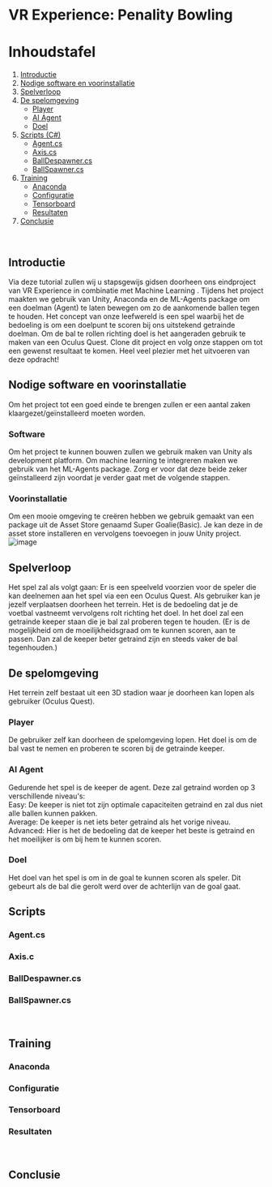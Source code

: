 # VR Experience: Penality Bowling


# Inhoudstafel
1. [Introductie](#introductie)
2. [Nodige software en voorinstallatie](#benodigdheden)
3. [Spelverloop](#spelverloop)
4. [De spelomgeving](#spelomgeving)
    - [Player](#player)
    - [AI Agent](#agent)
    - [Doel](#doel)
5. [Scripts (C#)](#allescripts)
    - [Agent.cs](#agentscript)
    - [Axis.cs](#axisscript)
    - [BallDespawner.cs](#despawnerscript)
    - [BallSpawner.cs](#spawnerscript)
6. [Training](#training)
    - [Anaconda](#anaconda)
    - [Configuratie](#configuratie)
    - [Tensorboard](#tensorboard)
    - [Resultaten](#resultaten)
7. [Conclusie](#conclusie)

<br>

## Introductie <a name="introductie"></a>
Via deze tutorial zullen wij u stapsgewijs gidsen doorheen ons eindproject van VR Experience in combinatie met Machine Learning . Tijdens het project maakten we gebruik van Unity, Anaconda en de ML-Agents package om een doelman (Agent) te laten bewegen om zo de aankomende ballen tegen te houden. Het concept van onze leefwereld is een spel waarbij het de bedoeling is om een doelpunt te scoren bij ons uitstekend getrainde doelman. Om de bal te rollen richting doel is het aangeraden gebruik te maken van een Oculus Quest.  Clone dit project en volg onze stappen om tot een gewenst resultaat te komen. Heel veel plezier met het uitvoeren van deze opdracht!
<br>

## Nodige software en voorinstallatie <a name="benodigdheden"></a>
Om het project tot een goed einde te brengen zullen er een aantal zaken klaargezet/geïnstalleerd moeten worden. 
### Software
Om het project te kunnen bouwen zullen we gebruik maken van Unity als development platform. Om machine learning te integreren maken we gebruik van het ML-Agents package. Zorg er voor dat deze beide zeker geïnstalleerd zijn voordat je verder gaat met de volgende stappen. 
### Voorinstallatie
Om een mooie omgeving te creëren hebben we gebruik gemaakt van een package uit de Asset Store genaamd Super Goalie(Basic). Je kan deze in de asset store installeren en vervolgens toevoegen in jouw Unity project. 
![image](https://user-images.githubusercontent.com/61239203/148069333-57d63ac7-d560-4125-b267-cf81903ca911.png)
<br>

## Spelverloop <a name="spelverloop"></a>
Het spel zal als volgt gaan: 
Er is een speelveld voorzien voor de speler die kan deelnemen aan het spel via een een Oculus Quest. Als gebruiker kan je jezelf verplaatsen doorheen het terrein. Het is de bedoeling dat je de voetbal vastneemt vervolgens rolt richting het doel. In het doel zal een getrainde keeper staan die je bal zal proberen tegen te houden. (Er is de mogelijkheid om de moeilijkheidsgraad om te kunnen scoren, aan te passen. Dan zal de keeper beter getraind zijn en steeds vaker de bal tegenhouden.)
<br>

## De spelomgeving <a name="spelomgeving"></a>
Het terrein zelf bestaat uit een 3D stadion waar je doorheen kan lopen als gebruiker (Oculus Quest).
### Player <a name="player"></a>
De gebruiker zelf kan doorheen de spelomgeving lopen. Het doel is om de bal vast te nemen en proberen te scoren bij de getrainde keeper.
### AI Agent <a name="agent"></a>
Gedurende het spel is de keeper de agent. Deze zal getraind worden op 3 verschillende niveau's:<br>
Easy: De keeper is niet tot zijn optimale capaciteiten getraind en zal dus niet alle ballen kunnen pakken.<br>
Average: De keeper is net iets beter getraind als het vorige niveau. <br>
Advanced: Hier is het de bedoeling dat de keeper het beste is getraind en het moeilijker is om bij hem te kunnen scoren.<br>
### Doel <a name="doel"></a>
Het doel van het spel is om in de goal te kunnen scoren als speler. Dit gebeurt als de bal die gerolt werd over de achterlijn van de goal gaat.
<br>

## Scripts <a name="allescripts"></a>
### Agent.cs <a name="agentscript"></a>
### Axis.c <a name="axisscript"></a>
### BallDespawner.cs <a name="despawnerscript"></a>
### BallSpawner.cs <a name="spawnerscript"></a>

<br>

## Training <a name="training"></a>
### Anaconda <a name="anaconda"></a>
### Configuratie <a name="configuratie"></a>
### Tensorboard <a name="tensorboard"></a>
### Resultaten <a name="resultaten"></a>

<br>

## Conclusie <a name="conclusie"></a>
